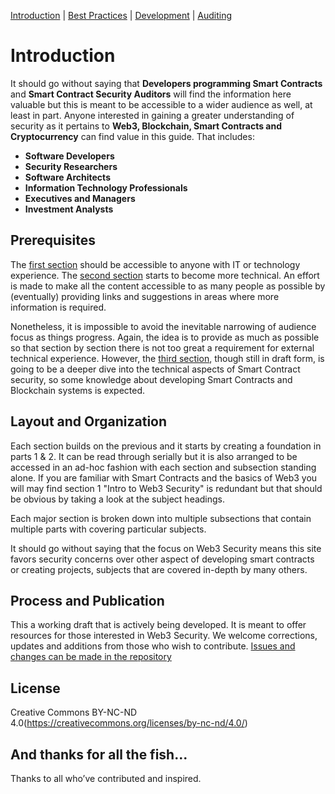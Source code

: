 [Introduction](Book/1/1-intro_web3_security.md) | [Best Practices](Book/2/0-web3_security_best_practices.md) | [Development](Book/3/smart_contract_security.md) | [Auditing](Book/4/smart_contract_auditing.md)

# Introduction

It should go without saying that **Developers programming Smart Contracts** and **Smart Contract Security Auditors** will find the information here valuable but this is meant to be accessible to a wider audience as well, at least in part. Anyone interested in gaining a greater understanding of security as it pertains to **Web3, Blockchain, Smart Contracts and Cryptocurrency** can find value in this guide. That includes:

* **Software Developers**
* **Security Researchers**
* **Software Architects**
* **Information Technology Professionals**
* **Executives and Managers**
* **Investment Analysts**

## Prerequisites

The [first section](Book/01-Intro.md) should be accessible to anyone with IT or technology experience. The [second section](Book/0-web3_security_best_practices.md) starts to become more technical. An effort is made to make all the content accessible to as many people as possible by (eventually) providing links and suggestions in areas where more information is required. 

Nonetheless, it is impossible to avoid the inevitable narrowing of audience focus as things progress. Again, the idea is to provide as much as possible so that section by section there is not too great a requirement for external technical experience. However, the [third section](Book/3/SmartContractSecurity.md), though still in draft form, is going to be a deeper dive into the technical aspects of Smart Contract security, so some knowledge about developing Smart Contracts and Blockchain systems is expected.

## Layout and Organization

Each section builds on the previous and it starts by creating a foundation in parts 1 & 2. It can be read through serially but it is also arranged to be accessed in an ad-hoc fashion with each section and subsection standing alone. If you are familiar with Smart Contracts and the basics of Web3 you will may find section 1 "Intro to Web3 Security" is redundant but that should be obvious by taking a look at the subject headings.

Each major section is broken down into multiple subsections that contain multiple parts with covering particular subjects.

It should go without saying that the focus on Web3 Security means this site favors security concerns over other aspect of developing smart contracts or creating projects, subjects that are covered in-depth by many others.

## Process and Publication

This a working draft that is actively being developed. It is meant to offer resources for those interested in Web3 Security. We welcome corrections, updates and additions from those who wish to contribute. [Issues and changes can be made in the repository](https://github.com/DF3NDR/web3-security)

## License

Creative Commons BY-NC-ND 4.0(https://creativecommons.org/licenses/by-nc-nd/4.0/)

## And thanks for all the fish...

Thanks to all who’ve contributed and inspired.